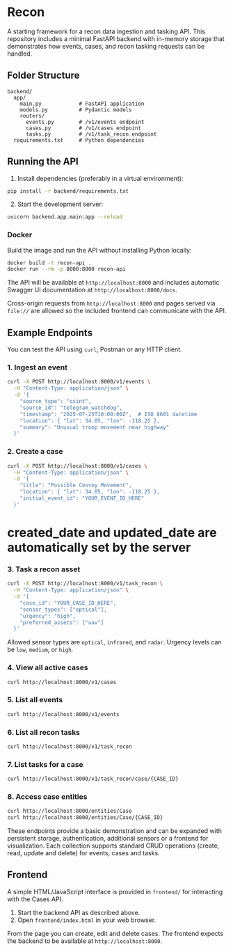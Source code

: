 # Recon

A starting framework for a recon data ingestion and tasking API. This repository includes a minimal FastAPI backend with in-memory storage that demonstrates how events, cases, and recon tasking requests can be handled.

## Folder Structure

```
backend/
  app/
    main.py            # FastAPI application
    models.py          # Pydantic models
    routers/
      events.py        # /v1/events endpoint
      cases.py         # /v1/cases endpoint
      tasks.py         # /v1/task_recon endpoint
  requirements.txt     # Python dependencies
```

## Running the API

1. Install dependencies (preferably in a virtual environment):

```bash
pip install -r backend/requirements.txt
```

2. Start the development server:

```bash
uvicorn backend.app.main:app --reload
```

### Docker

Build the image and run the API without installing Python locally:

```bash
docker build -t recon-api .
docker run --rm -p 8000:8000 recon-api
```

The API will be available at `http://localhost:8000` and includes automatic Swagger UI documentation at `http://localhost:8000/docs`.

Cross-origin requests from `http://localhost:8000` and pages served via `file://` are allowed so the included frontend can communicate with the API.

## Example Endpoints

You can test the API using `curl`, Postman or any HTTP client.

### 1. Ingest an event
```bash
curl -X POST http://localhost:8000/v1/events \
  -H "Content-Type: application/json" \
  -d '{
    "source_type": "osint",
    "source_id": "telegram_watchdog",
    "timestamp": "2025-07-25T10:00:00Z",  # ISO 8601 datetime
    "location": { "lat": 34.05, "lon": -118.25 },
    "summary": "Unusual troop movement near highway"
  }'
```

### 2. Create a case
```bash
curl -X POST http://localhost:8000/v1/cases \
  -H "Content-Type: application/json" \
  -d '{
    "title": "Possible Convoy Movement",
    "location": { "lat": 34.05, "lon": -118.25 },
    "initial_event_id": "YOUR_EVENT_ID_HERE"
  }'
```
# created_date and updated_date are automatically set by the server

### 3. Task a recon asset
```bash
curl -X POST http://localhost:8000/v1/task_recon \
  -H "Content-Type: application/json" \
  -d '{
    "case_id": "YOUR_CASE_ID_HERE",
    "sensor_types": ["optical"],
    "urgency": "high",
    "preferred_assets": ["uav"]
  }'
```

Allowed sensor types are `optical`, `infrared`, and `radar`. Urgency levels can
be `low`, `medium`, or `high`.

### 4. View all active cases
```bash
curl http://localhost:8000/v1/cases
```

### 5. List all events
```bash
curl http://localhost:8000/v1/events
```

### 6. List all recon tasks
```bash
curl http://localhost:8000/v1/task_recon
```

### 7. List tasks for a case
```bash
curl http://localhost:8000/v1/task_recon/case/{CASE_ID}
```
### 8. Access case entities
```bash
curl http://localhost:8000/entities/Case
curl http://localhost:8000/entities/Case/{CASE_ID}
```

These endpoints provide a basic demonstration and can be expanded with persistent storage, authentication, additional sensors or a frontend for visualization. Each collection supports standard CRUD operations (create, read, update and delete) for events, cases and tasks.

## Frontend

A simple HTML/JavaScript interface is provided in `frontend/` for interacting with the
Cases API.

1. Start the backend API as described above.
2. Open `frontend/index.html` in your web browser.

From the page you can create, edit and delete cases. The frontend expects the
backend to be available at `http://localhost:8000`.

